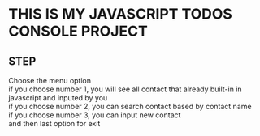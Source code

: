 # THIS IS MY JAVASCRIPT TODOS CONSOLE PROJECT

## STEP
Choose the menu option
<br>
if you choose number 1, you will see all contact that already built-in in javascript and inputed by you
<br>
if you choose number 2, you can search contact based by contact name
<br>
if you choose number 3, you can input new contact
<br>
and then last option for exit